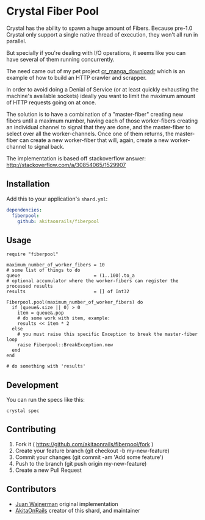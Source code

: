 # Crystal Fiber Pool

Crystal has the ability to spawn a huge amount of Fibers. Because pre-1.0 Crystal only support a single native thread of execution, they won't all run in parallel.

But specially if you're dealing with I/O operations, it seems like you can have several of them running concurrently.

The need came out of my pet project [cr_manga_downloadr](https://github.com/akitaonrails/cr_manga_downloadr) which is an example of how to build an HTTP crawler and scrapper.

In order to avoid doing a Denial of Service (or at least quickly exhausting the machine's available sockets) ideally you want to limit the maximum amount of HTTP requests going on at once.

The solution is to have a combination of a "master-fiber" creating new fibers until a maximum number, having each of those worker-fibers creating an individual channel to signal that they are done, and the master-fiber to select over all the worker-channels. Once one of them returns, the master-fiber can create a new worker-fiber that will, again, create a new worker-channel to signal back.

The implementation is based off stackoverflow answer: http://stackoverflow.com/a/30854065/1529907

## Installation

Add this to your application's `shard.yml`:

```yaml
dependencies:
  fiberpool:
    github: akitaonrails/fiberpool
```

## Usage


```crystal
require "fiberpool"

maximum_number_of_worker_fibers = 10
# some list of things to do
queue                           = (1..100).to_a
# optional accumulator where the worker-fibers can register the processed results
results                         = [] of Int32

Fiberpool.pool(maximum_number_of_worker_fibers) do
  if (queue&.size || 0) > 0
    item = queue&.pop
    # do some work with item, example:
    results << item * 2
  else
    # you must raise this specific Exception to break the master-fiber loop
    raise Fiberpool::BreakException.new
  end
end

# do something with 'results'
```

## Development

You can run the specs like this:

    crystal spec

## Contributing

1. Fork it ( https://github.com/akitaonrails/fiberpool/fork )
2. Create your feature branch (git checkout -b my-new-feature)
3. Commit your changes (git commit -am 'Add some feature')
4. Push to the branch (git push origin my-new-feature)
5. Create a new Pull Request

## Contributors

- [Juan Wajnerman](https://github.com/waj) original implementation
- [AkitaOnRails](https://github.com/akitaonrails]) creator of this shard, and maintainer
